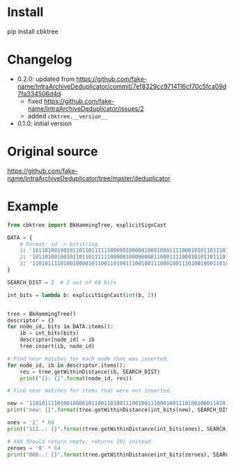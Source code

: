 Install
=======

pip install cbktree


Changelog
=========

* 0.2.0: updated from https://github.com/fake-name/IntraArchiveDeduplicator/commit/7ef8329cc9714116cf70c5fca09d7fa334506d4d
    * fixed https://github.com/fake-name/IntraArchiveDeduplicator/issues/2
    * added `cbktree.__version__`
* 0.1.0: initial version


Original source
===============

https://github.com/fake-name/IntraArchiveDeduplicator/tree/master/deduplicator


Example
=======

```python
from cbktree import BkHammingTree, explicitSignCast

DATA = {
    # Format: id -> bitstring
    1: '1011010010010110110111111000001000001000100011110001010110111011',
    2: '1011010010010110110111111000001000000001100011110001010110111011',
    3: '1101011110100100001011001101001110010011100010011101001000110101',
}

SEARCH_DIST = 2  # 2 out of 64 bits

int_bits = lambda b: explicitSignCast(int(b, 2))


tree = BkHammingTree()
descriptor = {}
for node_id, bits in DATA.items():
    ib = int_bits(bits)
    descriptor[node_id] = ib
    tree.insert(ib, node_id)

# Find near matches for each node that was inserted.
for node_id, ib in descriptor.items():
    res = tree.getWithinDistance(ib, SEARCH_DIST)
    print("{}: {}".format(node_id, res))

# Find near matches for items that were not inserted.

new = '1101011110100100001011001101001110010011100010011101001000110101'
print("new: {}".format(tree.getWithinDistance(int_bits(new), SEARCH_DIST)))

ones = '1' * 64
print("111..: {}".format(tree.getWithinDistance(int_bits(ones), SEARCH_DIST)))

# XXX Should return empty, returns [0] instead.
zeroes = '0' * 64
print("000..: {}".format(tree.getWithinDistance(int_bits(zeroes), SEARCH_DIST)))
```
